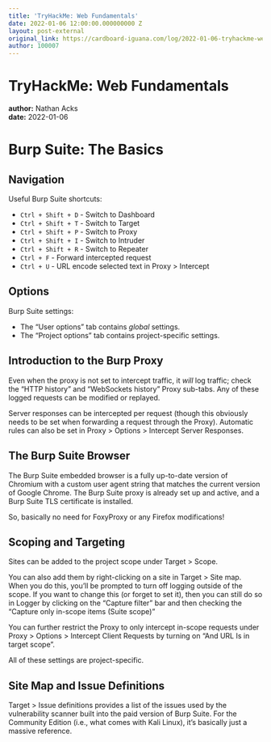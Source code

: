 ```yaml
---
title: 'TryHackMe: Web Fundamentals'
date: 2022-01-06 12:00:00.000000000 Z
layout: post-external
original_link: https://cardboard-iguana.com/log/2022-01-06-tryhackme-web-fundamentals.html
author: 100007
---
```


# TryHackMe: Web Fundamentals

**author:** Nathan Acks  
**date:** 2022-01-06

# Burp Suite: The Basics

## Navigation

Useful Burp Suite shortcuts:

- `Ctrl + Shift + D` - Switch to Dashboard
- `Ctrl + Shift + T` - Switch to Target
- `Ctrl + Shift + P` - Switch to Proxy
- `Ctrl + Shift + I` - Switch to Intruder
- `Ctrl + Shift + R` - Switch to Repeater
- `Ctrl + F` - Forward intercepted request
- `Ctrl + U` - URL encode selected text in Proxy \> Intercept

## Options

Burp Suite settings:

- The “User options” tab contains _global_ settings.
- The “Project options” tab contains project-specific settings.

## Introduction to the Burp Proxy

Even when the proxy is not set to intercept traffic, it _will_ log traffic; check the “HTTP history” and “WebSockets history” Proxy sub-tabs. Any of these logged requests can be modified or replayed.

Server responses can be intercepted per request (though this obviously needs to be set when forwarding a request through the Proxy). Automatic rules can also be set in Proxy \> Options \> Intercept Server Responses.

## The Burp Suite Browser

The Burp Suite embedded browser is a fully up-to-date version of Chromium with a custom user agent string that matches the current version of Google Chrome. The Burp Suite proxy is already set up and active, and a Burp Suite TLS certificate is installed.

So, basically no need for FoxyProxy or any Firefox modifications!

## Scoping and Targeting

Sites can be added to the project scope under Target \> Scope.

You can also add them by right-clicking on a site in Target \> Site map. When you do this, you’ll be prompted to turn off logging outside of the scope. If you want to change this (or forget to set it), then you can still do so in Logger by clicking on the “Capture filter” bar and then checking the “Capture only in-scope items (Suite scope)”

You can further restrict the Proxy to only intercept in-scope requests under Proxy \> Options \> Intercept Client Requests by turning on “And URL Is in target scope”.

All of these settings are project-specific.

## Site Map and Issue Definitions

Target \> Issue definitions provides a list of the issues used by the vulnerability scanner built into the paid version of Burp Suite. For the Community Edition (i.e., what comes with Kali Linux), it’s basically just a massive reference.


